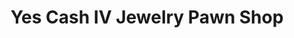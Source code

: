 ---
title: "Yes Cash IV Jewelry Pawn Shop"
url: /miami/yes-cash-iv-jewelry-pawn-shop/
shop: pawnbroker
---